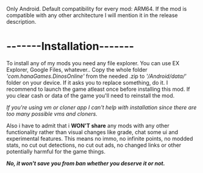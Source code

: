 Only Android.
Default compatibility for every mod: ARM64. If the mod is compatible with any other architecture I will mention it in the release description.

# -------Installation-------

To install any of my mods you need any file explorer. You can use EX Explorer, Google Files, whatever..
Copy the whole folder *'com.hanaGames.DinosOnline'* from the needed .zip to *'/Android/data/'* folder on your device. If it asks you to replace something, do it.
I recommend to launch the game atleast once before installing this mod. If you clear cash or data of the game you'll need to reinstall the mod.

*If you're using vm or cloner app I can't help with installation since there are too many possible vms and cloners.*

Also i have to admit that i **WON'T share** any mods with any other functionality rather than visual changes like grade, chat some ui and experimental features. This means no immo, no infinite points, no modded stats, no cut out detections, no cut out ads, no changed links or other potentially harmful for the game things.

***No, it won't save you from ban whether you deserve it or not.***
